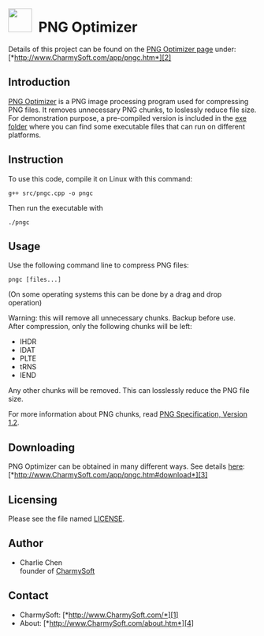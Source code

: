 <img src="http://raw.github.com/CharmySoft/png-optimizer/master/icon/png-optimizer-icon.png" width="48"/>&nbsp;&nbsp;**PNG Optimizer**
========================
Details of this project can be found on the [PNG Optimizer page][2] under:  
[*http://www.CharmySoft.com/app/pngc.htm*][2]

Introduction
------------------------
[PNG Optimizer][2] is a PNG image processing program used for compressing PNG files. It removes unnecessary PNG chunks, to loslessly reduce file size.
For demonstration purpose, a pre-compiled version is included in the [exe folder](/exe) where you can find some executable files that can run on different platforms.


Instruction
------------------------
To use this code, compile it on Linux with this command:  

	g++ src/pngc.cpp -o pngc 

Then run the executable with  

	./pngc


Usage
------------------------
Use the following command line to compress PNG files:  

	pngc [files...]  

(On some operating systems this can be done by a drag and drop operation)  

Warning: this will remove all unnecessary chunks. Backup before use.  
After compression, only the following chunks will be left:  

 * IHDR  
 * IDAT  
 * PLTE  
 * tRNS   
 * IEND  

Any other chunks will be removed. This can losslessly reduce the PNG file size.

For more information about PNG chunks, read [PNG Specification, Version 1.2](http://www.libpng.org/pub/png/spec/1.2/PNG-Chunks.html).


Downloading
------------------------
PNG Optimizer can be obtained in many different ways. See details [here][3]:  
[*http://www.CharmySoft.com/app/pngc.htm#download*][3]


Licensing
------------------------
Please see the file named [LICENSE](LICENSE).


Author
------------------------
* Charlie Chen  
	founder of [CharmySoft][1]


Contact
------------------------
* CharmySoft: [*http://www.CharmySoft.com/*][1]  
* About: [*http://www.CharmySoft.com/about.htm*][4]  

[1]: http://www.CharmySoft.com/ "CharmySoft"
[2]: http://www.CharmySoft.com/app/pngc.htm "PNG Optimizer"
[3]: http://www.CharmySoft.com/app/pngc.htm#download "Download PNG Optimizer"
[4]: http://www.CharmySoft.com/about.htm "About CharmySoft"